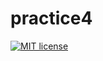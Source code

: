 
# practice4

[![MIT license](https://img.shields.io/badge/license-MIT-blue.svg)](https://github.com/tihonovcore/fp-homework/blob/master/practice4/LICENSE)
